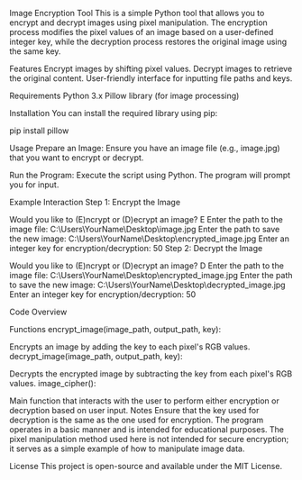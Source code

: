 Image Encryption Tool
This is a simple Python tool that allows you to encrypt and decrypt images using pixel manipulation. The encryption process modifies the pixel values of an image based on a user-defined integer key, while the decryption process restores the original image using the same key.

Features
Encrypt images by shifting pixel values.
Decrypt images to retrieve the original content.
User-friendly interface for inputting file paths and keys.

Requirements
Python 3.x
Pillow library (for image processing)

Installation
You can install the required library using pip:

pip install pillow

Usage
Prepare an Image: Ensure you have an image file (e.g., image.jpg) that you want to encrypt or decrypt.

Run the Program: Execute the script using Python. The program will prompt you for input.

Example Interaction
Step 1: Encrypt the Image

Would you like to (E)ncrypt or (D)ecrypt an image? E
Enter the path to the image file: C:\Users\YourName\Desktop\image.jpg
Enter the path to save the new image: C:\Users\YourName\Desktop\encrypted_image.jpg
Enter an integer key for encryption/decryption: 50
Step 2: Decrypt the Image

Would you like to (E)ncrypt or (D)ecrypt an image? D
Enter the path to the image file: C:\Users\YourName\Desktop\encrypted_image.jpg
Enter the path to save the new image: C:\Users\YourName\Desktop\decrypted_image.jpg
Enter an integer key for encryption/decryption: 50

Code Overview

Functions
encrypt_image(image_path, output_path, key):

Encrypts an image by adding the key to each pixel's RGB values.
decrypt_image(image_path, output_path, key):

Decrypts the encrypted image by subtracting the key from each pixel's RGB values.
image_cipher():

Main function that interacts with the user to perform either encryption or decryption based on user input.
Notes
Ensure that the key used for decryption is the same as the one used for encryption.
The program operates in a basic manner and is intended for educational purposes.
The pixel manipulation method used here is not intended for secure encryption; it serves as a simple example of how to manipulate image data.

License
This project is open-source and available under the MIT License.

